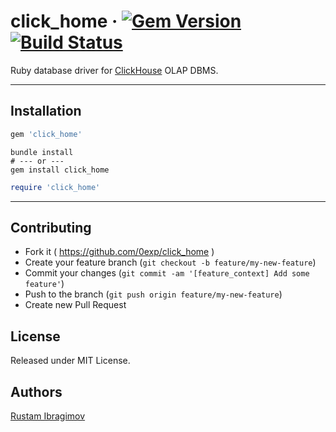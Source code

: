 # click_home &middot; [![Gem Version](https://badge.fury.io/rb/click_home.svg)](https://badge.fury.io/rb/click_home) [![Build Status](https://travis-ci.org/0exp/click_home.svg?branch=master)](https://travis-ci.org/0exp/click_home)

Ruby database driver for [ClickHouse](https://clickhouse.tech/) OLAP DBMS.

---

## Installation

```ruby
gem 'click_home'
```

```shell
bundle install
# --- or ---
gem install click_home
```

```ruby
require 'click_home'
```

---

## Contributing

- Fork it ( https://github.com/0exp/click_home )
- Create your feature branch (`git checkout -b feature/my-new-feature`)
- Commit your changes (`git commit -am '[feature_context] Add some feature'`)
- Push to the branch (`git push origin feature/my-new-feature`)
- Create new Pull Request

## License

Released under MIT License.

## Authors

[Rustam Ibragimov](https://github.com/0exp)
